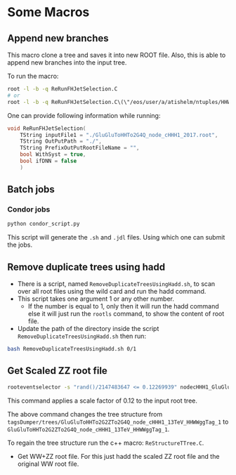# Some Macros

## Append new branches

This macro clone a tree and saves it into new ROOT file. Also, this is able to append new branches into the input tree.


To run the macro:

```bash
root -l -b -q ReRunFHJetSelection.C
# or
root -l -b -q ReRunFHJetSelection.C\(\"/eos/user/a/atishelm/ntuples/HHWWgg_flashgg/January_2021_Production/2017/Data_Trees/Data_2017.root\"\)
```

One can provide following information while running:

```c++
void ReRunFHJetSelection(
    TString inputFile1 = "./GluGluToHHTo2G4Q_node_cHHH1_2017.root",
    TString OutPutPath = "./",
    TString PrefixOutPutRootFileName = "",
    bool WithSyst = true,
    bool ifDNN = false
    )
```

## Batch jobs

### Condor jobs

```bash
python condor_script.py
```
This script will generate the `.sh` and `.jdl` files. Using which one can submit the jobs.

## Remove duplicate trees using hadd

- There is a script, named `RemoveDuplicateTreesUsingHadd.sh`, to scan over all root files using the wild card and run the hadd command.
- This script takes one argument 1 or any other number.
    - If the number is equal to 1, only then it will run the hadd command else it will just run the `rootls` command, to show the content of root file.
- Update the path of the directory inside the script `RemoveDuplicateTreesUsingHadd.sh` then run:

```bash
bash RemoveDuplicateTreesUsingHadd.sh 0/1
```


## Get Scaled ZZ root file

```bash
rooteventselector -s "rand()/2147483647 <= 0.12269939" nodecHHH1_GluGluToHHTo2G2ZTo2G4Q_1.root:tagsDumper/trees/GluGluToHHTo2G2ZTo2G4Q_node_cHHH1_13TeV_HHWWggTag_1 nodecHHH1_GluGluToHHTo2G2ZTo2G4Q_trimmed.root
```

This command applies a scale factor of 0.12 to the input root tree.

The above command changes the tree structure from `tagsDumper/trees/GluGluToHHTo2G2ZTo2G4Q_node_cHHH1_13TeV_HHWWggTag_1` to `GluGluToHHTo2G2ZTo2G4Q_node_cHHH1_13TeV_HHWWggTag_1`.

To regain the tree structure run the c++ macro: `ReStructureTTree.C`.

- Get WW+ZZ root file. For this just hadd the scaled ZZ root file and the original WW root file.

